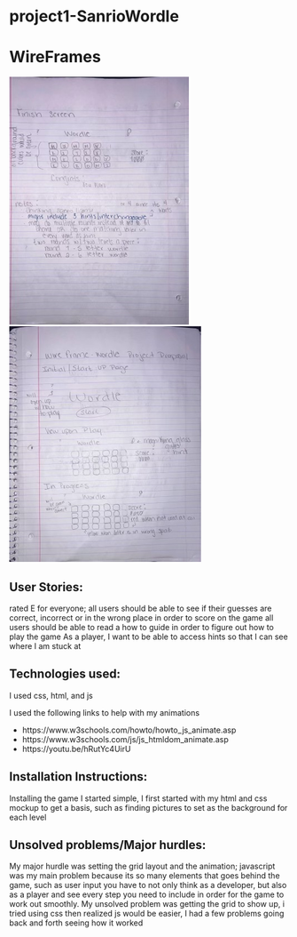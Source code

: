 # project1-SanrioWordle
<h1><strong>WireFrames</strong></h1>
<img src="25C13B56-FB3D-4926-8B3B-E1982A1F5D6F_4_5005_c.jpeg"
raw=true
alt="wire frame1"
style="margin-right:10px"/>
<img
src="E95E538D-5A49-433C-8DCE-EC848C475426_4_5005_c.jpeg"
raw=true
alt="wire_frame2"
syle="margin-right:10px">
<h2><strong>User Stories:</strong></h2>
<p>rated E for everyone; 
all users should be able to see if their guesses are correct, incorrect or in the wrong place in order to score on the game
all users should be able to read a how to guide in order to figure out how to play the game
As a player, I want to be able to access hints so that I can see where I am stuck at</p>

<h2><strong>Technologies used:</strong></h2>
<p>I used css, html, and js</p> 
<p>I used the following links to help with my animations
<ul>
<li>https://www.w3schools.com/howto/howto_js_animate.asp</li>
<li>https://www.w3schools.com/js/js_htmldom_animate.asp</li>
<li>https://youtu.be/hRutYc4UirU</li>
</ul>
</p>

<h2><strong>Installation Instructions:</strong></h2>
<p>Installing the game I started simple, I first started with my html and css mockup to get a basis, such as finding pictures to set as the background for each level</p>


<h2><strong>Unsolved problems/Major hurdles:
</strong></h2>
<p>My major hurdle was setting the grid layout and the animation; javascript was my main problem because its so many elements that goes behind the game, such as user input you have to not only think as a developer, but also as a player and see every step you need to include in order for the game to work out smoothly.
My unsolved problem was getting the grid to show up, i tried using css then realized js would be easier, I had a few problems going back and forth seeing how it worked</p>

